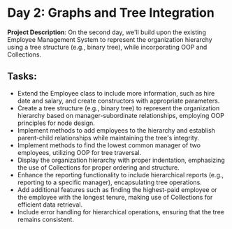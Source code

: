 # Day 2: Graphs and Tree Integration

**Project Description**:
On the second day, we'll build upon the existing Employee Management System to represent the organization hierarchy using a tree structure (e.g., binary tree), while incorporating OOP and Collections.

**Tasks**:
-
- Extend the Employee class to include more information, such as hire date and salary, and create constructors with appropriate parameters.
- Create a tree structure (e.g., binary tree) to represent the organization hierarchy based on manager-subordinate relationships, employing OOP principles for node design.
- Implement methods to add employees to the hierarchy and establish parent-child relationships while maintaining the tree's integrity.
- Implement methods to find the lowest common manager of two employees, utilizing OOP for tree traversal.
- Display the organization hierarchy with proper indentation, emphasizing the use of Collections for proper ordering and structure.
- Enhance the reporting functionality to include hierarchical reports (e.g., reporting to a specific manager), encapsulating tree operations.
- Add additional features such as finding the highest-paid employee or the employee with the longest tenure, making use of Collections for efficient data retrieval.
- Include error handling for hierarchical operations, ensuring that the tree remains consistent.

